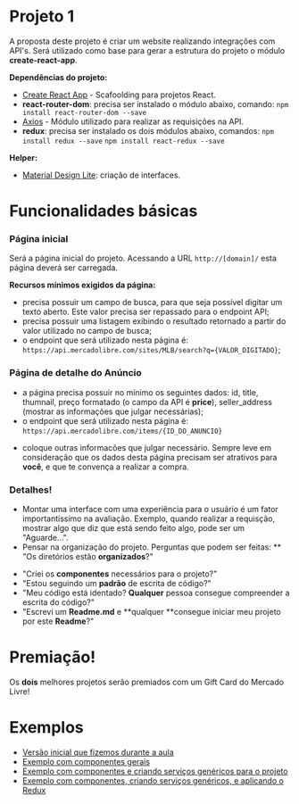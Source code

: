 # Projeto 1

A proposta deste projeto é criar um website realizando integrações com API's. Será utilizado como base para gerar a estrutura do projeto o módulo **create-react-app**.

**Dependências do projeto:**
* [Create React App](https://github.com/facebook/create-react-app) - Scafoolding para projetos React.
* **react-router-dom**: precisa ser instalado o módulo abaixo, comando:
`npm install react-router-dom --save`
* [Axios](https://github.com/axios/axios) - Módulo utilizado para realizar as requisições na API.
* **redux**: precisa ser instalado os dois módulos abaixo, comandos:
`npm install redux --save`
`npm install react-redux --save`

**Helper:**
* [Material Design Lite](https://getmdl.io): criação de interfaces.

# Funcionalidades básicas

### Página inicial

Será a página inicial do projeto. Acessando a URL `http://[domain]/` esta página deverá ser carregada.

**Recursos mínimos exigidos da página:**

- precisa possuir um campo de busca, para que seja possível digitar um texto aberto. Este valor precisa ser repassado para o endpoint API;
- precisa possuir uma listagem exibindo o resultado retornado a partir do valor utilizado no campo de busca;
- o endpoint que será utilizado nesta página é:  `https://api.mercadolibre.com/sites/MLB/search?q={VALOR_DIGITADO}`;

### Página de detalhe do Anúncio
- a página precisa possuir no mínimo os seguintes dados: id, title, thumnail, preço formatado (o campo da API é **price**), seller_address (mostrar as informações que julgar necessárias);
- o endpoint que será utilizado nesta página é: 
`https://api.mercadolibre.com/items/{ID_DO_ANUNCIO}`

* coloque outras informacões que julgar necessário. Sempre leve em consideração que os dados desta página precisam ser atrativos para **você**, e que te convença a realizar a compra.

### Detalhes!
 
  - Montar uma interface com uma experiência para o usuário é um fator importantissímo na avaliação. Exemplo, quando realizar a requisção, mostrar algo que diz que está sendo feito algo, pode ser um "Aguarde...".
  - Pensar na organização do projeto. Perguntas que podem ser feitas:
  ** "Os diretórios estão **organizados**?"
  * "Criei os **componentes** necessários para o projeto?"
  * "Estou seguindo um **padrão** de escrita de código?"
  * "Meu código está identado? **Qualquer** pessoa consegue compreender a escrita do código?"
  * "Escrevi um **Readme.md** e **qualquer **consegue iniciar meu projeto por este **Readme**?"

# Premiação! 

Os **dois** melhores projetos serão premiados com um Gift Card do Mercado Livre!

# Exemplos
* [Versão inicial que fizemos durante a aula](https://drive.google.com/open?id=1gCyOmrE4NVIDU85pUJ-6Ct5MmPLTyhnR)
* [Exemplo com componentes gerais](https://drive.google.com/open?id=133ChPIjSoDo3no0p6rAstTNHf6Yh56T9)
* [Exemplo com componentes e criando serviços genéricos para o projeto](https://drive.google.com/open?id=1bO3M0KCZOZaq2P780adwJUDoMhS2YiQE)
* [Exemplo com componentes, criando serviços genéricos, e aplicando o Redux](https://drive.google.com/open?id=1zOBwXXuJDWepYU_Uq2T2fcTcFTfphFf1)
